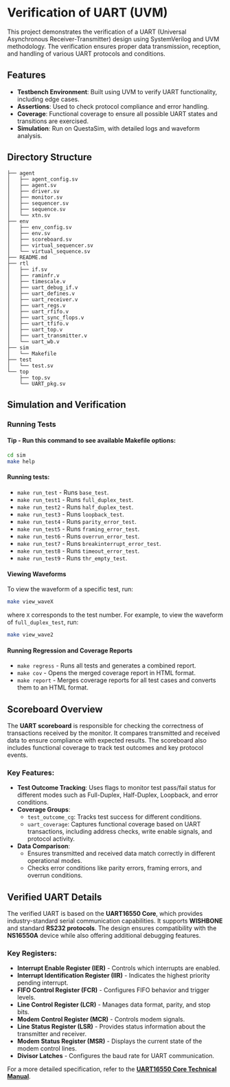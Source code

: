 # Verification of UART (UVM)

This project demonstrates the verification of a UART (Universal Asynchronous Receiver-Transmitter) design using SystemVerilog and UVM methodology. The verification ensures proper data transmission, reception, and handling of various UART protocols and conditions.

## Features

- **Testbench Environment**: Built using UVM to verify UART functionality, including edge cases.
- **Assertions**: Used to check protocol compliance and error handling.
- **Coverage**: Functional coverage to ensure all possible UART states and transitions are exercised.
- **Simulation**: Run on QuestaSim, with detailed logs and waveform analysis.


## Directory Structure

```
├── agent
│   ├── agent_config.sv
│   ├── agent.sv
│   ├── driver.sv
│   ├── monitor.sv
│   ├── sequencer.sv
│   ├── sequence.sv
│   └── xtn.sv
├── env
│   ├── env_config.sv
│   ├── env.sv
│   ├── scoreboard.sv
│   ├── virtual_sequencer.sv
│   └── virtual_sequence.sv
├── README.md
├── rtl
│   ├── if.sv
│   ├── raminfr.v
│   ├── timescale.v
│   ├── uart_debug_if.v
│   ├── uart_defines.v
│   ├── uart_receiver.v
│   ├── uart_regs.v
│   ├── uart_rfifo.v
│   ├── uart_sync_flops.v
│   ├── uart_tfifo.v
│   ├── uart_top.v
│   ├── uart_transmitter.v
│   └── uart_wb.v
├── sim
│   └── Makefile
├── test
│   └── test.sv
└── top
    ├── top.sv
    └── UART_pkg.sv
```

## Simulation and Verification

### Running Tests

#### Tip - Run this command to see available Makefile options:
```sh
cd sim 
make help
```

#### Running tests:
- `make run_test` - Runs `base_test`.
- `make run_test1` - Runs `full_duplex_test`.
- `make run_test2` - Runs `half_duplex_test`.
- `make run_test3` - Runs `loopback_test`.
- `make run_test4` - Runs `parity_error_test`.
- `make run_test5` - Runs `framing_error_test`.
- `make run_test6` - Runs `overrun_error_test`.
- `make run_test7` - Runs `breakinterrupt_error_test`.
- `make run_test8` - Runs `timeout_error_test`.
- `make run_test9` - Runs `thr_empty_test`.

#### Viewing Waveforms
To view the waveform of a specific test, run:
```sh
make view_waveX
```
where `X` corresponds to the test number. For example, to view the waveform of `full_duplex_test`, run:
```sh
make view_wave2
```

#### Running Regression and Coverage Reports
- `make regress` - Runs all tests and generates a combined report.
- `make cov` - Opens the merged coverage report in HTML format.
- `make report` - Merges coverage reports for all test cases and converts them to an HTML format.

## Scoreboard Overview

The **UART scoreboard** is responsible for checking the correctness of transactions received by the monitor. It compares transmitted and received data to ensure compliance with expected results. The scoreboard also includes functional coverage to track test outcomes and key protocol events.

### Key Features:
- **Test Outcome Tracking**: Uses flags to monitor test pass/fail status for different modes such as Full-Duplex, Half-Duplex, Loopback, and error conditions.
- **Coverage Groups**:
  - `test_outcome_cg`: Tracks test success for different conditions.
  - `uart_coverage`: Captures functional coverage based on UART transactions, including address checks, write enable signals, and protocol activity.
- **Data Comparison**:
  - Ensures transmitted and received data match correctly in different operational modes.
  - Checks error conditions like parity errors, framing errors, and overrun conditions.

## Verified UART Details

The verified UART is based on the **UART16550 Core**, which provides industry-standard serial communication capabilities. It supports **WISHBONE** and standard **RS232 protocols**. The design ensures compatibility with the **NS16550A** device while also offering additional debugging features.

### Key Registers:
- **Interrupt Enable Register (IER)** - Controls which interrupts are enabled.
- **Interrupt Identification Register (IIR)** - Indicates the highest priority pending interrupt.
- **FIFO Control Register (FCR)** - Configures FIFO behavior and trigger levels.
- **Line Control Register (LCR)** - Manages data format, parity, and stop bits.
- **Modem Control Register (MCR)** - Controls modem signals.
- **Line Status Register (LSR)** - Provides status information about the transmitter and receiver.
- **Modem Status Register (MSR)** - Displays the current state of the modem control lines.
- **Divisor Latches** - Configures the baud rate for UART communication.

For a more detailed specification, refer to the **[UART16550 Core Technical Manual](https://github.com/Yashas2801/UART-Verification-using-UVM/blob/1b3729900a32548d624ee482b044b819b4f466d3/UART_16550.pdf)**.


